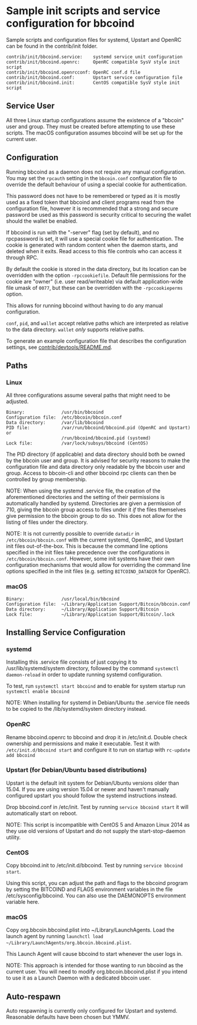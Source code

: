 Sample init scripts and service configuration for bbcoind
==========================================================

Sample scripts and configuration files for systemd, Upstart and OpenRC
can be found in the contrib/init folder.

    contrib/init/bbcoind.service:    systemd service unit configuration
    contrib/init/bbcoind.openrc:     OpenRC compatible SysV style init script
    contrib/init/bbcoind.openrcconf: OpenRC conf.d file
    contrib/init/bbcoind.conf:       Upstart service configuration file
    contrib/init/bbcoind.init:       CentOS compatible SysV style init script

Service User
---------------------------------

All three Linux startup configurations assume the existence of a "bbcoin" user
and group.  They must be created before attempting to use these scripts.
The macOS configuration assumes bbcoind will be set up for the current user.

Configuration
---------------------------------

Running bbcoind as a daemon does not require any manual configuration. You may
set the `rpcauth` setting in the `bbcoin.conf` configuration file to override
the default behaviour of using a special cookie for authentication.

This password does not have to be remembered or typed as it is mostly used
as a fixed token that bbcoind and client programs read from the configuration
file, however it is recommended that a strong and secure password be used
as this password is security critical to securing the wallet should the
wallet be enabled.

If bbcoind is run with the "-server" flag (set by default), and no rpcpassword is set,
it will use a special cookie file for authentication. The cookie is generated with random
content when the daemon starts, and deleted when it exits. Read access to this file
controls who can access it through RPC.

By default the cookie is stored in the data directory, but its location can be
overridden with the option `-rpccookiefile`. Default file permissions for the
cookie are "owner" (i.e. user read/writeable) via default application-wide file
umask of `0077`, but these can be overridden with the `-rpccookieperms` option.

This allows for running bbcoind without having to do any manual configuration.

`conf`, `pid`, and `wallet` accept relative paths which are interpreted as
relative to the data directory. `wallet` *only* supports relative paths.

To generate an example configuration file that describes the configuration settings,
see [contrib/devtools/README.md](../contrib/devtools/README.md#gen-bbcoin-confsh).

Paths
---------------------------------

### Linux

All three configurations assume several paths that might need to be adjusted.

    Binary:              /usr/bin/bbcoind
    Configuration file:  /etc/bbcoin/bbcoin.conf
    Data directory:      /var/lib/bbcoind
    PID file:            /var/run/bbcoind/bbcoind.pid (OpenRC and Upstart) or
                         /run/bbcoind/bbcoind.pid (systemd)
    Lock file:           /var/lock/subsys/bbcoind (CentOS)

The PID directory (if applicable) and data directory should both be owned by the
bbcoin user and group. It is advised for security reasons to make the
configuration file and data directory only readable by the bbcoin user and
group. Access to bbcoin-cli and other bbcoind rpc clients can then be
controlled by group membership.

NOTE: When using the systemd .service file, the creation of the aforementioned
directories and the setting of their permissions is automatically handled by
systemd. Directories are given a permission of 710, giving the bbcoin group
access to files under it _if_ the files themselves give permission to the
bbcoin group to do so. This does not allow
for the listing of files under the directory.

NOTE: It is not currently possible to override `datadir` in
`/etc/bbcoin/bbcoin.conf` with the current systemd, OpenRC, and Upstart init
files out-of-the-box. This is because the command line options specified in the
init files take precedence over the configurations in
`/etc/bbcoin/bbcoin.conf`. However, some init systems have their own
configuration mechanisms that would allow for overriding the command line
options specified in the init files (e.g. setting `BITCOIND_DATADIR` for
OpenRC).

### macOS

    Binary:              /usr/local/bin/bbcoind
    Configuration file:  ~/Library/Application Support/Bitcoin/bbcoin.conf
    Data directory:      ~/Library/Application Support/Bitcoin
    Lock file:           ~/Library/Application Support/Bitcoin/.lock

Installing Service Configuration
-----------------------------------

### systemd

Installing this .service file consists of just copying it to
/usr/lib/systemd/system directory, followed by the command
`systemctl daemon-reload` in order to update running systemd configuration.

To test, run `systemctl start bbcoind` and to enable for system startup run
`systemctl enable bbcoind`

NOTE: When installing for systemd in Debian/Ubuntu the .service file needs to be copied to the /lib/systemd/system directory instead.

### OpenRC

Rename bbcoind.openrc to bbcoind and drop it in /etc/init.d.  Double
check ownership and permissions and make it executable.  Test it with
`/etc/init.d/bbcoind start` and configure it to run on startup with
`rc-update add bbcoind`

### Upstart (for Debian/Ubuntu based distributions)

Upstart is the default init system for Debian/Ubuntu versions older than 15.04. If you are using version 15.04 or newer and haven't manually configured upstart you should follow the systemd instructions instead.

Drop bbcoind.conf in /etc/init.  Test by running `service bbcoind start`
it will automatically start on reboot.

NOTE: This script is incompatible with CentOS 5 and Amazon Linux 2014 as they
use old versions of Upstart and do not supply the start-stop-daemon utility.

### CentOS

Copy bbcoind.init to /etc/init.d/bbcoind. Test by running `service bbcoind start`.

Using this script, you can adjust the path and flags to the bbcoind program by
setting the BITCOIND and FLAGS environment variables in the file
/etc/sysconfig/bbcoind. You can also use the DAEMONOPTS environment variable here.

### macOS

Copy org.bbcoin.bbcoind.plist into ~/Library/LaunchAgents. Load the launch agent by
running `launchctl load ~/Library/LaunchAgents/org.bbcoin.bbcoind.plist`.

This Launch Agent will cause bbcoind to start whenever the user logs in.

NOTE: This approach is intended for those wanting to run bbcoind as the current user.
You will need to modify org.bbcoin.bbcoind.plist if you intend to use it as a
Launch Daemon with a dedicated bbcoin user.

Auto-respawn
-----------------------------------

Auto respawning is currently only configured for Upstart and systemd.
Reasonable defaults have been chosen but YMMV.
